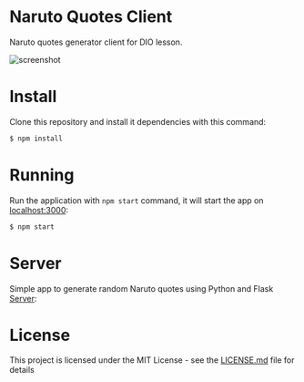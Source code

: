 # Naruto Quotes Client
Naruto quotes generator client for DIO lesson.

![screenshot](screenshot.png?raw=true "screenshot")

# Install
Clone this repository and install it dependencies with this command:
```sh
$ npm install
```

# Running
Run the application with `npm start` command, it will start the app on [localhost:3000](https://github.com/celso-henrique/naruto-quotes-server):
```sh
$ npm start
```

# Server
Simple app to generate random Naruto quotes using Python and Flask [Server](http://localhost:3000):

# License
This project is licensed under the MIT License - see the [LICENSE.md](LICENSE.md) file for details
